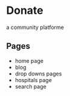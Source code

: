 # Donate 
a community platforme

## Pages 

- home page
- blog
- drop downs pages
- hospitals  page
- search page
